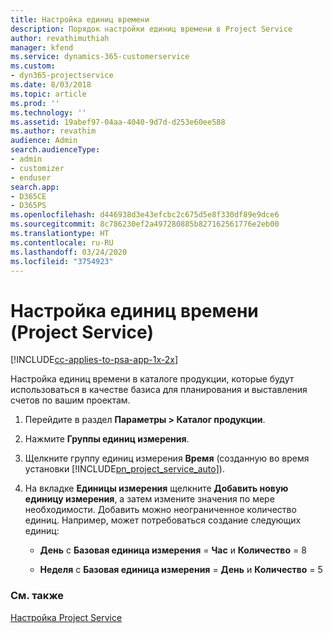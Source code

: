 ```yaml
---
title: Настройка единиц времени
description: Порядок настройки единиц времени в Project Service
author: revathimuthiah
manager: kfend
ms.service: dynamics-365-customerservice
ms.custom:
- dyn365-projectservice
ms.date: 8/03/2018
ms.topic: article
ms.prod: ''
ms.technology: ''
ms.assetid: 19abef97-04aa-4040-9d7d-d253e60ee588
ms.author: revathim
audience: Admin
search.audienceType:
- admin
- customizer
- enduser
search.app:
- D365CE
- D365PS
ms.openlocfilehash: d446938d3e43efcbc2c675d5e8f330df89e9dce6
ms.sourcegitcommit: 8c786230ef2a497280885b827162561776e2eb00
ms.translationtype: HT
ms.contentlocale: ru-RU
ms.lasthandoff: 03/24/2020
ms.locfileid: "3754923"
---
```

# <a name="set-up-time-units-project-service"></a>Настройка единиц времени (Project Service)

[!INCLUDE[cc-applies-to-psa-app-1x-2x](../includes/cc-applies-to-psa-app-1x-2x.md)]

Настройка единиц времени в каталоге продукции, которые будут использоваться в качестве базиса для планирования и выставления счетов по вашим проектам.  
  
1. Перейдите в раздел **Параметры > Каталог продукции**.  
  
2. Нажмите **Группы единиц измерения**.  
  
3. Щелкните группу единиц измерения **Время** (созданную во время установки [!INCLUDE[pn_project_service_auto](../includes/pn-project-service-auto.md)]).  
  
4. На вкладке **Единицы измерения** щелкните **Добавить новую единицу измерения**, а затем измените значения по мере необходимости. Добавить можно неограниченное количество единиц. Например, может потребоваться создание следующих единиц:  
  
   - **День** с **Базовая единица измерения** = **Час** и **Количество** = 8  
  
   - **Неделя** с **Базовая единица измерения** = **День** и **Количество** = 5  
  
### <a name="see-also"></a>См. также  
 [Настройка Project Service](../project-service/configure.md)

